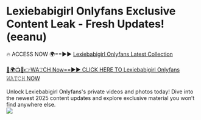 # Lexiebabigirl Onlyfans Exclusive Content Leak - Fresh Updates! (eeanu)

🔥 ACCESS NOW 🌍==►► <a href="https://tinyurl.com/kvy9nzfs" rel="nofollow">Lexiebabigirl Onlyfans Latest Collection</a>
<br><br>
[🔴🌍📺📱👉WA𝚃CH Now==►► CLICK HERE TO Lexiebabigirl Onlyfans 𝚆𝙰𝚃𝙲𝙷 NOW](https://tinyurl.com/kvy9nzfs)
<br><br>
Unlock Lexiebabigirl Onlyfans's private videos and photos today! Dive into the newest 2025 content updates and explore exclusive material you won’t find anywhere else.
<br>
<a href="https://tinyurl.com/kvy9nzfs" rel="nofollow" data-target="animated-image.originalLink"><img src="https://camo.githubusercontent.com/8a4f000d20f83aca3bf7ec5f350d767afa0574a8a352519fd8cfa583a6f93a33/68747470733a2f2f692e696d6775722e636f6d2f644a486b345a712e676966" data-canonical-src="https://i.imgur.com/dJHk4Zq.gif" style="max-width: 100%; display: inline-block;" data-target="animated-image.originalImage"></a>
<br>
